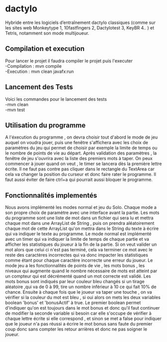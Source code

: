 # dactylo

Hybride entre les logiciels d’entraînement dactylo classiques (comme sur les
sites web Monkeytype 1, 10fastfingers 2, Dactylotest 3, KeyBR 4.. ) et Tetris, 
notamment son mode multijoueur.
## Compilation et execution
Pour lancer le projet il faudra compiler le projet puis l'executer  
-Compilation : mvn compile  
-Execution : mvn clean javafx:run  
## Lancement des Tests
Voici les commandes pour le lancement des tests  
-mvn clean  
-mvn test
## Utilisation du programme
A l'éxecution du programme , on devra choisir tout d'abord le mode de jeu
auquel on voudra jouer, puis une fenêtre s'affichera avec les choix de paramètres
du jeu qui permet de choisir par exemple la limite de temps ou le nombre de
points de vie au départ. Après validation des paramètres , la fenêtre de jeu
s'ouvrira avec la liste des premiers mots à taper. On peux commencer à jouer quand 
on veut , le timer se lancera dès la première lettre écrite. Il ne faut pas contre
pas cliquer dans le rectangle du TextArea car cela va changer la position du curseur
et donc faire rater le programme. Il faut aussi éviter de faire ctrl+a qui pourrait 
aussi bloquer le programme.
## Fonctionnalités implementés
Nous avons implémenté les modes normal et jeu du Solo. Chaque mode a son propre choix
de paramètre avec une interface avant la partie. 
Les mots du programme sont une liste de mot dans un fichier qui sera lu et mettra chaque
mot dans une ArrayList de String , puis on prendra aléatoirement chaque mot de cette 
ArrayList qu'on mettra dans le String du texte à écrire qui va indiquer le texte au 
programme.
Le mode normal est implémenté avec un timer qui va indiquer la limite de temps de chaque
partie et va afficher les statistiques du joueur à la fin de la partie.
Si on veut valider un mot alors que celui ci n'est pas terminé, cela va terminer ce mot
avec le reste des caractères incorrectes qui va donc impacter les statistiques comme étant
pour chaque caractère incorrecte une erreur du joueur. 
Le mode jeu a les fonctionnalités de points de vie , les mots bonus , les niveaux qui
augmente quand le nombre nécessaire de mots est atteint par un compteur qui est décrémenté 
quand un mot correcte est validé.
Les mots bonus sont indiqués par leur couleur bleu changés si un tirage aléatoire ,qui va 
de 0 à 99, tire un nombre inférieur à 10 ce qui fait 10% de chance. Ensuite à chaque fois que
le joueur va taper une touche , on va vérifier si la couleur du mot est bleu , si oui alors on
mets les deux variables boolean 'bonus' et 'bonusActif' à true. Le premier boolean permet 
d'indiquer qu'on est toujours dans le mot bonus et donc qu'il faut continuer de modifier la 
seconde variable si besoin car elle s'occupe de vérifier à chaque lettre écrite si elle 
correspond , et sinon se met a false pour indiquer que le joueur n'a pas réussi a écrire le
mot bonus sans faute du premier coup donc sans compter les retour arrières et donc ne pas 
soigner le joueur. 